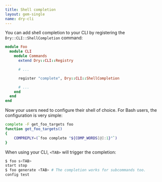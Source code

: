 ```yaml
---
title: Shell completion
layout: gem-single
name: dry-cli
---
```


You can add shell completion to your CLI by registering the `Dry::CLI::ShellCompletion` command:

```ruby
module Foo
  module CLI
    module Commands
      extend Dry::CLI::Registry

      # ...

      register "complete", Dry::CLI::ShellCompletion

      # ...
    end
  end
end
```

Now your users need to configure their shell of choice. For Bash users, the configuration is very simple:

```sh
complete -F get_foo_targets foo
function get_foo_targets()
{
    COMPREPLY=(`foo complete "${COMP_WORDS[@]:1}"`)
}

```

When using your CLI, `<TAB>` will trigger the completion:

```sh
$ foo s<TAB>
start stop
$ foo generate <TAB> # The completion works for subcommands too.
config test
```
